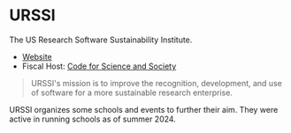 # URSSI

The US Research Software Sustainability Institute.

- [Website](https://urssi.us/)
- Fiscal Host: [Code for Science and Society](https://www.codeforsociety.org/)

> URSSI's mission is to improve the recognition, development, and use of software for a more sustainable research enterprise.

URSSI organizes some schools and events to further their aim. They were active in running schools as of summer 2024.
